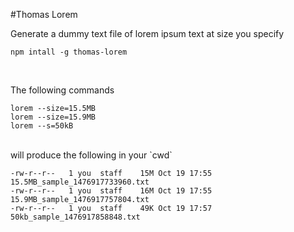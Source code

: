 #Thomas Lorem

Generate a dummy text file of lorem ipsum text at size you specify

    npm intall -g thomas-lorem

<br>

The following commands

```
lorem --size=15.5MB
lorem --size=15.9MB
lorem --s=50kB
```

<br>
will produce the following in your `cwd`

```
-rw-r--r--   1 you  staff    15M Oct 19 17:55 15.5MB_sample_1476917733960.txt
-rw-r--r--   1 you  staff    16M Oct 19 17:55 15.9MB_sample_1476917757804.txt
-rw-r--r--   1 you  staff    49K Oct 19 17:57 50kb_sample_1476917858848.txt
```